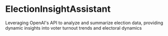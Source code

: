 # ElectionInsightAssistant
Leveraging OpenAI's API to analyze and summarize election data, providing dynamic insights into voter turnout trends and electoral dynamics
